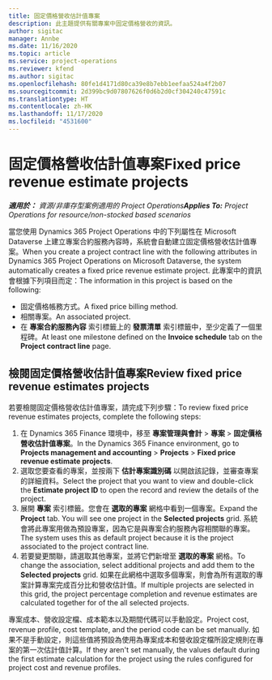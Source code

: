 ```yaml
---
title: 固定價格營收估計值專案
description: 此主題提供有關專案中固定價格營收的資訊。
author: sigitac
manager: Annbe
ms.date: 11/16/2020
ms.topic: article
ms.service: project-operations
ms.reviewer: kfend
ms.author: sigitac
ms.openlocfilehash: 80fe1d4171d80ca39e8b7ebb1eefaa524a4f2b07
ms.sourcegitcommit: 2d399bc9d07807626f0d6b2d0cf304240c47591c
ms.translationtype: HT
ms.contentlocale: zh-HK
ms.lasthandoff: 11/17/2020
ms.locfileid: "4531600"
---
```

# <a name="fixed-price-revenue-estimate-projects"></a><span data-ttu-id="f2f3a-103">固定價格營收估計值專案</span><span class="sxs-lookup"><span data-stu-id="f2f3a-103">Fixed price revenue estimate projects</span></span> 

<span data-ttu-id="f2f3a-104">_**適用於：** 資源/非庫存型案例適用的 Project Operations_</span><span class="sxs-lookup"><span data-stu-id="f2f3a-104">_**Applies To:** Project Operations for resource/non-stocked based scenarios_</span></span>

<span data-ttu-id="f2f3a-105">當您使用 Dynamics 365 Project Operations 中的下列屬性在 Microsoft Dataverse 上建立專案合約服務內容時，系統會自動建立固定價格營收估計值專案。</span><span class="sxs-lookup"><span data-stu-id="f2f3a-105">When you create a project contract line with the following attributes in Dynamics 365 Project Operations on Microsoft Dataverse, the system automatically creates a fixed price revenue estimate project.</span></span> <span data-ttu-id="f2f3a-106">此專案中的資訊會根據下列項目而定：</span><span class="sxs-lookup"><span data-stu-id="f2f3a-106">The information in this project is based on the following:</span></span>

  - <span data-ttu-id="f2f3a-107">固定價格帳務方式。</span><span class="sxs-lookup"><span data-stu-id="f2f3a-107">A fixed price billing method.</span></span>
  - <span data-ttu-id="f2f3a-108">相關專案。</span><span class="sxs-lookup"><span data-stu-id="f2f3a-108">An associated project.</span></span>
  - <span data-ttu-id="f2f3a-109">在 **專案合約服務內容** 索引標籤上的 **發票清單** 索引標籤中，至少定義了一個里程碑。</span><span class="sxs-lookup"><span data-stu-id="f2f3a-109">At least one milestone defined on the **Invoice schedule** tab on the **Project contract line** page.</span></span>

## <a name="review-fixed-price-revenue-estimates-projects"></a><span data-ttu-id="f2f3a-110">檢閱固定價格營收估計值專案</span><span class="sxs-lookup"><span data-stu-id="f2f3a-110">Review fixed price revenue estimates projects</span></span>
<span data-ttu-id="f2f3a-111">若要檢閱固定價格營收估計值專案，請完成下列步驟：</span><span class="sxs-lookup"><span data-stu-id="f2f3a-111">To review fixed price revenue estimates projects, complete the following steps:</span></span>

1. <span data-ttu-id="f2f3a-112">在 Dynamics 365 Finance 環境中，移至 **專案管理與會計** > **專案** > **固定價格營收估計值專案**。</span><span class="sxs-lookup"><span data-stu-id="f2f3a-112">In the Dynamics 365 Finance environment, go to **Projects management and accounting** > **Projects** > **Fixed price revenue estimate projects**.</span></span>
2. <span data-ttu-id="f2f3a-113">選取您要查看的專案，並按兩下 **估計專案識別碼** 以開啟該記錄，並審查專案的詳細資料。</span><span class="sxs-lookup"><span data-stu-id="f2f3a-113">Select the project that you want to view and double-click the **Estimate project ID** to open the record and review the details of the project.</span></span>
3. <span data-ttu-id="f2f3a-114">展開 **專案** 索引標籤。您會在 **選取的專案** 網格中看到一個專案。</span><span class="sxs-lookup"><span data-stu-id="f2f3a-114">Expand the **Project** tab. You will see one project in the **Selected projects** grid.</span></span> <span data-ttu-id="f2f3a-115">系統會將此專案用做為預設專案，因為它是與專案合約服務內容相關聯的專案。</span><span class="sxs-lookup"><span data-stu-id="f2f3a-115">The system uses this as default project because it is the project associated to the project contract line.</span></span> 
4. <span data-ttu-id="f2f3a-116">若要變更關聯，請選取其他專案，並將它們新增至 **選取的專案** 網格。</span><span class="sxs-lookup"><span data-stu-id="f2f3a-116">To change the association, select additional projects and add them to the **Selected projects** grid.</span></span> <span data-ttu-id="f2f3a-117">如果在此網格中選取多個專案，則會為所有選取的專案計算專案完成百分比和營收估計值。</span><span class="sxs-lookup"><span data-stu-id="f2f3a-117">If multiple projects are selected in this grid, the project percentage completion and revenue estimates are calculated together for of the all selected projects.</span></span>

  <span data-ttu-id="f2f3a-118">專案成本、營收設定檔、成本範本以及期間代碼可以手動設定。</span><span class="sxs-lookup"><span data-stu-id="f2f3a-118">Project cost, revenue profile, cost template, and the period code can be set manually.</span></span> <span data-ttu-id="f2f3a-119">如果不是手動設定，則這些值將預設為使用為專案成本和營收設定檔所設定規則在專案的第一次估計值計算。</span><span class="sxs-lookup"><span data-stu-id="f2f3a-119">If they aren't set manually, the values default during the first estimate calculation for the project using the rules configured for project cost and revenue profiles.</span></span>

